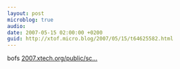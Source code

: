```yaml
---
layout: post
microblog: true
audio: 
date: 2007-05-15 02:00:00 +0200
guid: http://xtof.micro.blog/2007/05/15/t64625582.html
---
```

bofs [2007.xtech.org/public/sc...](http://2007.xtech.org/public/schedule/grid)
